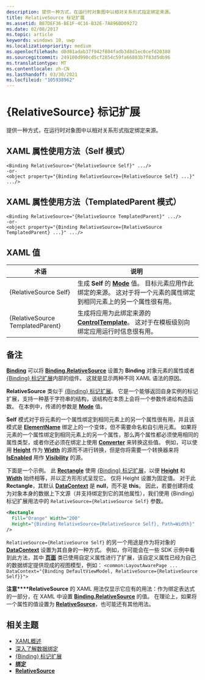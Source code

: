 ```yaml
---
description: 提供一种方式，在运行时对象图中以相对关系形式指定绑定来源。
title: RelativeSource 标记扩展
ms.assetid: B87DEF36-BE1F-4C16-B32E-7A896BD09272
ms.date: 02/08/2017
ms.topic: article
keywords: windows 10, uwp
ms.localizationpriority: medium
ms.openlocfilehash: d8d81adab37f942f804fadb3d8d1ec0cefd20380
ms.sourcegitcommit: 249100d990cd5cf2854c59fa66803b7f83d5db96
ms.translationtype: MT
ms.contentlocale: zh-CN
ms.lasthandoff: 03/30/2021
ms.locfileid: "105938962"
---
```

# <a name="relativesource-markup-extension"></a>{RelativeSource} 标记扩展


提供一种方式，在运行时对象图中以相对关系形式指定绑定来源。

## <a name="xaml-attribute-usage-self-mode"></a>XAML 属性使用方法（Self 模式）

``` syntax
<Binding RelativeSource="{RelativeSource Self}" .../>
-or-
<object property="{Binding RelativeSource={RelativeSource Self} ...}" .../>
```

## <a name="xaml-attribute-usage-templatedparent-mode"></a>XAML 属性使用方法（TemplatedParent 模式）

``` syntax
<Binding RelativeSource="{RelativeSource TemplatedParent}" .../>
-or-
<object property="{Binding RelativeSource={RelativeSource TemplatedParent} ...}" .../>
```

## <a name="xaml-values"></a>XAML 值

| 术语 | 说明 |
|------|-------------|
| {RelativeSource Self} | 生成 <strong>Self</strong> 的 [<strong>Mode</strong>](/uwp/api/windows.ui.xaml.data.relativesource.mode) 值。 目标元素应用作此绑定的来源。 这对于将一个元素的属性绑定到相同元素上的另一个属性很有用。 |
| {RelativeSource TemplatedParent} | 生成将应用为此绑定来源的 [<strong>ControlTemplate</strong>](/uwp/api/Windows.UI.Xaml.Controls.ControlTemplate)。 这对于在模板级别向绑定应用运行时信息很有用。 |

## <a name="remarks"></a>备注

[**Binding**](/uwp/api/Windows.UI.Xaml.Data.Binding) 可以将 [**Binding.RelativeSource**](/uwp/api/windows.ui.xaml.data.binding.relativesource) 设置为 **Binding** 对象元素的属性或者 [{Binding} 标记扩展](binding-markup-extension.md)内部的组件。 这就是显示两种不同 XAML 语法的原因。

**RelativeSource** 类似于 [{Binding} 标记扩展](binding-markup-extension.md)。  它是一个能够返回自身实例的标记扩展，支持一种基于字符串的结构，该结构在本质上会将一个参数传递给构造函数。 在本例中，传递的参数是 [**Mode**](/uwp/api/windows.ui.xaml.data.relativesource.mode) 值。

**Self** 模式对于将元素的一个属性绑定到相同元素上的另一个属性很有用，并且该模式是 [**ElementName**](/uwp/api/windows.ui.xaml.data.binding.elementname) 绑定上的一个变体，但不需要命名和自引用元素。 如果将元素的一个属性绑定到相同元素上的另一个属性，那么两个属性都必须使用相同的属性类型，或者你还必须在绑定上使用 [**Converter**](/uwp/api/windows.ui.xaml.data.binding.converter) 来转换这些值。 例如，可以使用 [**Height**](/uwp/api/Windows.UI.Xaml.FrameworkElement.Height) 作为 [**Width**](/uwp/api/Windows.UI.Xaml.FrameworkElement.Width) 的源而不进行转换，但是你将需要一个转换器来将 [**IsEnabled**](/uwp/api/windows.ui.xaml.controls.control.isenabled) 用作 [**Visibility**](/uwp/api/Windows.UI.Xaml.Visibility) 的源。

下面是一个示例。 此 [**Rectangle**](/uwp/api/Windows.UI.Xaml.Shapes.Rectangle) 使用 [{Binding} 标记扩展](binding-markup-extension.md)，以便 [**Height**](/uwp/api/Windows.UI.Xaml.FrameworkElement.Height) 和 [**Width**](/uwp/api/Windows.UI.Xaml.FrameworkElement.Width) 始终相等，并以正方形形式呈现它。 仅将 Height 设置为固定值。 对于此 **Rectangle**，其默认 [**DataContext**](/uwp/api/windows.ui.xaml.frameworkelement.datacontext) 是 **null**，而不是 **this**。 因此，若要创建将成为对象本身的数据上下文源（并支持绑定到它的其他属性），我们使用 {Binding} 标记扩展用法中的 `RelativeSource={RelativeSource Self}` 参数。

```XML
<Rectangle
  Fill="Orange" Width="200"
  Height="{Binding RelativeSource={RelativeSource Self}, Path=Width}"
/>
```

`RelativeSource={RelativeSource Self}` 的另一个用途是作为将对象的 [**DataContext**](/uwp/api/windows.ui.xaml.frameworkelement.datacontext) 设置为其自身的一种方式。  例如，你可能会在一些 SDK 示例中看到此方法，其中 [**页面**](/uwp/api/Windows.UI.Xaml.Controls.Page) 类已使用自定义属性进行了扩展，该自定义属性已经为自己的数据绑定提供现成的视图模型，例如： `<common:LayoutAwarePage ... DataContext="{Binding DefaultViewModel, RelativeSource={RelativeSource Self}}">`

**注意****RelativeSource** 的 XAML 用法仅显示它应有的用法：作为绑定表达式的一部分，在 XAML 中设置 [**Binding.RelativeSource**](/uwp/api/windows.ui.xaml.data.binding.relativesource) 的值。 在理论上，如果将一个属性的值设置为 [**RelativeSource**](/uwp/api/Windows.UI.Xaml.Data.RelativeSource)，也可能还有其他用法。

## <a name="related-topics"></a>相关主题

* [XAML概述](xaml-overview.md)
* [深入了解数据绑定](../data-binding/data-binding-in-depth.md)
* [{Binding} 标记扩展](binding-markup-extension.md)
* [**绑定**](/uwp/api/Windows.UI.Xaml.Data.Binding)
* [**RelativeSource**](/uwp/api/Windows.UI.Xaml.Data.RelativeSource)